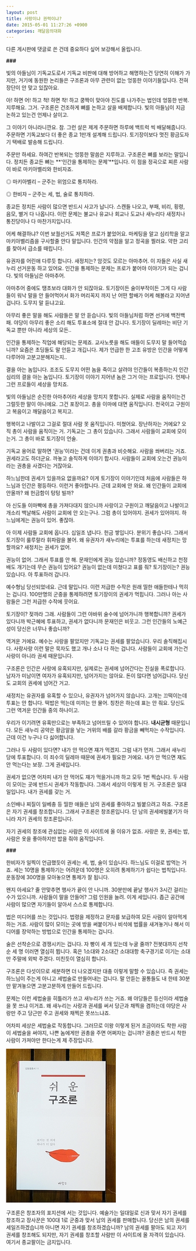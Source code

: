 ```yaml
---
layout: post
title: 사랑이냐 권력이냐?
date: 2015-05-01 11:27:26 +0900
categories: 깨달음의대화
---
```

다른 게시판에 댓글로 쓴 건데 중요하다 싶어 보강해서 올립니다.

  


 **###**

  
       
      
빛의 아들님이 기독교도로서 기독교 비판에 대해 방어하고 해명하는건 당연히 이해가 가지만, 거기에 동원한 논리들은 구조론과 아무 관련이 없는 엉뚱한 이야기들입니다. 전혀 장단이 안 맞고 있잖아요.

  


아! 하면 어! 하고 척! 하면 착! 하고 쿵짝이 맞아야 진도를 나가주는 법인데 엉뚱한 반복. 지루해요. 그거. 구조론은 건조하게 뼈를 논하고 살을 배제합니다. 빛의 아들님이 지금 논하고 있는건 언제나 살이고.

  


그 이야기 아니라니깐요. 참. 그런 살은 제게 주문하면 하루에 백트럭 씩 배달해줍니다. 주문하면 기독교보다 더 좋은 종교 1만개 설계해 드립니다. 토기장이보다 멋진 황금도자기 택배로 발송해 드립니다. 

  


주문만 하세요. 하여간 반복되는 엉뚱한 말씀은 지루하고. 구조론은 뼈를 보라는 말입니다. 정치든 종교든 뼈는 **‘인간을 통제하는 문제’**입니다. 이 점을 정곡으로 찌른 사람이 바로 마키아벨리와 한비자죠. 

  


◎ 마키아벨리 – 군주는 위엄으로 통치하라.

◎ 한비자 – 군주는 세, 법, 술로 통치하라. 

  


종교든 정치든 사람이 많으면 반드시 사고가 납니다. 스캔들 나오고, 부패, 비리, 횡령, 음모, 별거 다 나옵니다. 이런 문제는 불교나 유교나 회교나 도교나 새누리다 새정치나 통진당이나 다 마찬가지입니다. 

  


어케 해결하냐? 이번 보궐선거도 저쪽은 프로가 붙었어요. 마케팅을 알고 심리학을 알고 마키아벨리즘을 구사할줄 안다 말입니다. 인간의 약점을 알고 정곡을 찔러요. 약한 고리를 찾아서 급소를 때립니다. 

  


유권자를 어린애 다루듯 합니다. 새정치는? 암것도 모르는 아마추어. 이 자들은 사실 새누리 선거운동 하고 있어요. 인간을 통제하는 문제는 프로가 붙어야 이야기가 되는 겁니다. 빛의 아들님은 아마추어.

  


아마추어 중에도 땡초보라 대화가 안 되잖아요. 토기장이든 술이부작이든 그게 다 사람들이 워낙 말을 안 들어먹어서 화가 머리꼭지 까지 난 어떤 할배가 어케 해볼라고 지어낸 겁니다. 도무지 말 듣냐고요. 

  


아무리 좋은 말을 해도 사람들은 말 안 듣습니다. 빛의 아들님처럼 하면 선거에 백전백패. 야당이 아무리 좋은 소리 해도 투표소에 절대 안 갑니다. 토기장이 딜레마는 비단 기독교 뿐만 아니라 세상의 모든..

  


인간을 통제하는 직업에 해당되는 문제죠. 교사노릇을 해도 애들이 도무지 말 들어먹습니까? 요즘은 초딩들도 말 안듣고 개깁니다. 제가 언급한 한 고조 유방은 인간을 어떻게 다루어야 고분고분해지는지.. 

  


결을 아는 놈입니다. 조조도 도무지 어떤 놈을 죽이고 살려야 인간들이 복종하는지 인간심리의 결을 아는 놈입니다. 토기장이 이야기 지어낸 놈은 그거 아는 프로입니다. 언제나 그런 프로들이 세상을 망치죠. 

  


빛의 아들님은 순진한 아마추어라 세상을 망치지 못합니다. 실제로 사람을 움직이는건 그럴듯한 말이 아니에요. 그건 포장이고. 총을 이마에 대면 움직입니다. 천국이고 구원이고 복음이고 깨달음이고 복지고. 

  


행복이고 나발이고 그걸로 절대 사람 못 움직입니다. 미쳤어요. 장난하자는 거에요? 오직 총이 사람을 움직이는 거. 기독교는 그 총이 있습니다. 그래서 사람들이 교회에 모이는거. 그 총이 바로 토기장이 언술. 

  


기독교 용어로 말하면 ‘권능’이라는 건데 이게 권총과 비슷해요. 사람을 쏴버리는 거죠. 권세라고도 하더군요. 까놓고 솔직하게 이야기 합시다. 사람들이 교회에 오는건 권능이라는 권총을 사겠다는 거잖아요. 

  


하느님한데 권세가 있을까요 없을까요? 이게 토기장이 이야기인데 처음에 사람들은 하느님과 인간은 평등하다. 이런거 좋아합니다. 근데 교회에 안 와요. 왜 인간들이 교회에 안올까? 왜 헌금함이 텅텅 빌까? 

  


아 신도들 이마빡에 총을 가져다대지 않으니까 사랑이고 구원이고 깨달음이고 나발이고 개소리 백날해도 사람이 교회에 안 오는구나. 그럼 총이 있어야지. 권세가 있어야지. 하느님에게는 권능이 있어. 좋잖아. 

  


아 이제 사람들 교회에 옵니다. 십일조 냅니다. 헌금 쌓입니다. 분위기 좋습니다. 그래서 토기장이 룰루랄라 휘파람을 불어. 왜 유권자가 새누리에는 투표를 하는데 새정치는 망할까요? 새정치는 권세가 없어. 

  


권능이 없어. 그래서 투표를 안 해. 문재인에게 권능 있습니까? 정동영도 배신하고 천정배도 개기는데 무슨 권능이 있어요? 권능이 없는데 미쳤다고 표를 줘? 토기장이는? 권능 있습니다. 아 투표하러 갑니다. 

  


예수형님 당선되었네요. 근데 말입니다. 이런 저급한 수작은 원래 띨한 애들한테나 먹히는 겁니다. 100만명의 군중을 통제하려면 토기장이의 권세가 먹힙니다. 그러나 아는 사람들은 그런 저급한 수작에 웃어요.

  


토기장이? 젖까라 그래. 사람들이 그런 야바위 술수에 넘어가니까 행복합니까? 권세가 있다니까 박근혜에 투표하고, 권세가 없다니까 문재인은 비웃고. 그런 인간들의 노예근성이 당신은 너무나 좋습니까? 

  


역겨운 거에요. 예수는 사랑을 팔았지만 기독교는 권세를 팔았습니다. 우리 솔직해집시다. 사랑사랑 이런 말은 묵자도 했고 개나 소나 다 하는 겁니다. 사람들이 교회에 가는건 사랑이 아니라 권세 때문입니다. 

  


구조론은 인간은 사랑에 유혹되지만, 실제로는 권세에 넘어간다는 진실을 폭로합니다. 남자가 미남이면 여자가 유혹되지만, 넘어가지는 않아요. 돈이 많다면 넘어갑니다. 당신도 교회의 권세에 넘어간 거고.

  


새정치는 유권자를 유혹할 수 있으나, 유권자가 넘어가지 않습니다. 고개는 끄떡이는데 투표는 안 합니다. 떡밥은 먹는데 미끼는 안 물어. 칭찬은 하는데 표는 안 줘요. 당신도 그런 역겨운 인간들 중의 하나이고. 

  


우리가 이기려면 유혹만으로는 부족하고 넘어뜨릴 수 있어야 합니다. **내시균형** 때문입니다. 모든 새누리 공약은 황금알을 낳는 거위의 배를 갈라 황금을 빼먹자는 수작입니다. 근데 이건 누구나 다 싫어합니다.

  


그러나 두 사람이 있다면? 내가 안 먹으면 쟤가 먹겠지. 그럼 내가 먼저. 그래서 새누리당에 투표합니다. 이 죄수의 딜레마 때문에 권세가 필요한 거에요. 내가 안 먹으면 쟤도 안 먹는다는 보장. 그게 권세입니다.

  


권세가 없으면 어차피 내가 안 먹어도 쟤가 먹을거니까 하고 모두 1번 찍습니다. 두 사람이 모이는 곳에 반드시 권세가 작동합니다. 그래서 세상이 이렇게 된 거. 구조론은 일대일입니다. 내가 권세를 갖는 거. 

  


소인배나 찌질이 일베충 등 띨한 애들은 남의 권세를 좋아하고 빌붙으려고 하죠. 구조론은 자기 권세를 창조합니다. 그래서 구조론은 창조론입니다. 단 남의 권세에빌붙기가 아니라 자기 권세의 창조론입니다. 

  


자기 권세의 창조에 관심없는 사람은 이 사이트에 올 이유가 없죠. 사랑은 옷, 권세는 밥, 사람은 옷을 좋아하지만 밥을 줘야 움직입니다.

  


**###**

  


한비자가 일찍이 언급했듯이 권세는 세, 법, 술이 있습니다. 하느님도 이걸로 밥먹는 거죠. 세는 10명을 통제하기는 어려운데 100명은 오히려 통제하기가 쉽다는 법칙입니다. 운동장에 300명을 모아놓으면 통제가 잘 됩니다.

  


왠지 아세요? 줄 안맞추면 행사가 끝이 안 나니까. 30분만에 끝날 행사가 3시간 걸리는 수가 있으니까. 사람들이 말을 안들어? 그럼 인원을 늘려. 이게 세입니다. 좁근 공간에 사람이 많으면 자기들이 알아서 스스로 통제합니다.

  


법은 미디어를 쓰는 것입니다. 법령을 제정하고 문자를 보급하여 모든 사람이 알아먹게 하는 거죠. 사람이 많이 모이는 곳에 방을 써붙이거나 비석에 법률을 새겨놓거나 해서 미디어를 장악하는 방법으로 인간을 통제하는 겁니다.

  


술은 선착순으로 경쟁시키는 겁니다. 자 빵이 세 개 있는데 누굴 줄까? 전봇대까지 선착순 세 명 이러면 열심히 뜁니다. 혹은 1소대와 2소대간 소대대항 축구경기로 이기는 소대만 주말에 외박 주겠다. 미친듯이 열심히 합니다.

  


구조론은 다섯이므로 세분하면 더 나오겠지만 대충 이렇게 말할 수 있습니다. 즉 권세는 하느님이 주는게 아니고 세법술로 만들어내는 겁니다. 말 안듣는 꼴통들도 내 한테 30분만 맡겨놓으면 고분고분하게 만들어 드립니다.

  


문제는 이런 세법술을 히틀러가 쓰고 새누리가 쓰는 거죠. 왜 야당들은 등신이라 세법술을 못 쓰냐 이거죠. 왜 새누리는 사랑과 권세를 써서 당근과 채찍을 겸하는데 야당은 사랑만 주고 당근만 주고 권세와 채찍은 못쓰느냐죠.

  


어차피 세상은 세법술로 작동합니다. 그러므로 이왕 이렇게 된거 조금이라도 착한 사람이 세법술을 써야지, 나쁜 놈에게만 권총을 주면 어쩌자는 겁니까? 권총은 반드시 착한 사람이 가져야만 한다는게 제 주장입니다.

  




  



<img src="files/attach/images/198/694/586/DSC01488.JPG" alt="DSC01488.JPG" width="300" height="419" />   


  


구조론은 창조자의 포지션에 서는 것입니다. 예술가는 일대일로 신과 맞서 자기 권세를 창조하고 장사꾼은 100대 1로 군중과 맞서 남의 권세를 판매합니다. 당신은 남의 권세를 세일즈하겠습니까 아니면 자기 권세를 창조하겠습니까? 남의 권세를 팔아도 되고 자기 권세를 창조해도 되지만, 자기 권세를 창조할 사람만 이 사이트에 올 자격이 있습니다. 여기서 종교팔이는 금지입니다.